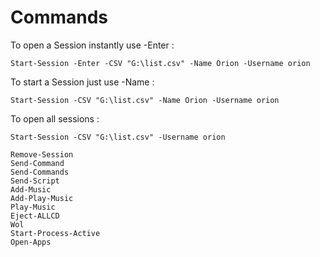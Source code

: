 # Commands
To open a Session instantly use -Enter :

```pwsh
Start-Session -Enter -CSV "G:\list.csv" -Name Orion -Username orion
```
To start a Session just use -Name :

```pwsh
Start-Session -CSV "G:\list.csv" -Name Orion -Username orion
```
To open all sessions :

```pwsh
Start-Session -CSV "G:\list.csv" -Username orion
```



```pwsh
Remove-Session
Send-Command
Send-Commands
Send-Script
Add-Music
Add-Play-Music
Play-Music
Eject-ALLCD
Wol
Start-Process-Active 
Open-Apps
```
